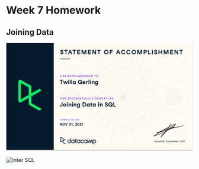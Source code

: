 # Week 7 Homework

## Joining Data

![Join Cert](https://github.com/tfgerling/homework_7/blob/main/Join-data.PNG?raw=true)

![Inter SQL](https://github.com/tfgerlng/homework_7/blob/main/Inter_SQL.PNG?raw=true)
